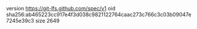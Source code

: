 version https://git-lfs.github.com/spec/v1
oid sha256:ab465223cc917e4f3d038c9821122764caac273c766c3c03b09047e7245e39c3
size 2649
